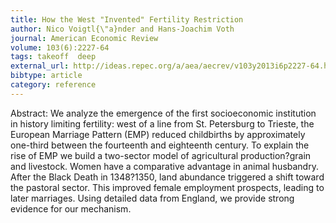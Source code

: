 ```yaml
---
title: How the West "Invented" Fertility Restriction
author: Nico Voigtl{\"a}nder and Hans-Joachim Voth
journal: American Economic Review
volume: 103(6):2227-64
tags: takeoff  deep
external_url: http://ideas.repec.org/a/aea/aecrev/v103y2013i6p2227-64.html
bibtype: article
category: reference
---
```

Abstract: We analyze the emergence of the first socioeconomic institution in history limiting fertility: west of a line from St. Petersburg to Trieste, the European Marriage Pattern (EMP) reduced childbirths by approximately one-third between the fourteenth and eighteenth century. To explain the rise of EMP we build a two-sector model of agricultural production?grain and livestock. Women have a comparative advantage in animal husbandry. After the Black Death in 1348?1350, land abundance triggered a shift toward the pastoral sector. This improved female employment prospects, leading to later marriages. Using detailed data from England, we provide strong evidence for our mechanism.
